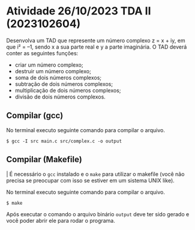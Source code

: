 # Atividade 26/10/2023 TDA II (2023102604)

Desenvolva um TAD que represente um número complexo z = x + iy, em que i² = –1, sendo x a sua parte real e y a parte imaginária. O TAD deverá conter as seguintes funções:
- criar um número complexo;
- destruir um número complexo;
- soma de dois números complexos;
- subtração de dois números complexos;
- multiplicação de dois números complexos;
- divisão de dois números complexos.

## Compilar (gcc)

No terminal executo seguinte comando para compilar o arquivo.
```shell
$ gcc -I src main.c src/complex.c -o output
```

## Compilar (Makefile)

| É necessário o `gcc` instalado e o `make` para utilizar o makefile (você não precisa se preocupar com isso se estiver em um sistema UNIX like).

No terminal executo seguinte comando para compilar o arquivo.
```shell
$ make
```
Após executar o comando o arquivo binário `output` deve ter sido gerado e você poder abrir ele para rodar o programa.
